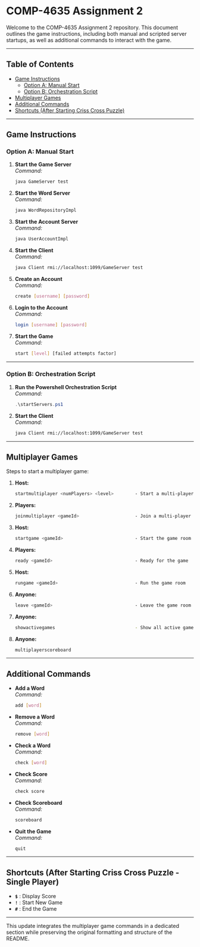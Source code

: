 # **COMP-4635 Assignment 2**

Welcome to the COMP-4635 Assignment 2 repository. This document outlines the game instructions, including both manual and scripted server startups, as well as additional commands to interact with the game.

---

## **Table of Contents**

- [Game Instructions](#game-instructions)
  - [Option A: Manual Start](#option-a-manual-start)
  - [Option B: Orchestration Script](#option-b-orchestration-script)
- [Multiplayer Games](#multiplayer-games)
- [Additional Commands](#additional-commands)
- [Shortcuts (After Starting Criss Cross Puzzle)](#shortcuts-after-starting-criss-cross-puzzle)

---

## **Game Instructions**

### **Option A: Manual Start**

1. **Start the Game Server**  
   *Command:*  
   ```bash
   java GameServer test
   ```

2. **Start the Word Server**  
   *Command:*  
   ```bash
   java WordRepositoryImpl
   ```

3. **Start the Account Server**  
   *Command:*  
   ```bash
   java UserAccountImpl
   ```

4. **Start the Client**  
   *Command:*  
   ```bash
   java Client rmi://localhost:1099/GameServer test
   ```

5. **Create an Account**  
   *Command:*  
   ```bash
   create [username] [password]
   ```

6. **Login to the Account**  
   *Command:*  
   ```bash
   login [username] [password]
   ```

7. **Start the Game**  
   *Command:*  
   ```bash
   start [level] [failed attempts factor]
   ```

---

### **Option B: Orchestration Script**

1. **Run the Powershell Orchestration Script**  
   *Command:*  
   ```powershell
   .\startServers.ps1
   ```

2. **Start the Client**  
   *Command:*  
   ```bash
   java Client rmi://localhost:1099/GameServer test
   ```

---

## **Multiplayer Games**

Steps to start a multiplayer game:

1. **Host:**  
   ```bash
   startmultiplayer <numPlayers> <level>        - Start a multi-player game
   ```

2. **Players:**  
   ```bash
   joinmultiplayer <gameId>                     - Join a multi-player game
   ```

3. **Host:**  
   ```bash
   startgame <gameId>                           - Start the game room
   ```

4. **Players:**  
   ```bash
   ready <gameId>                               - Ready for the game
   ```

5. **Host:**  
   ```bash
   rungame <gameId>                             - Run the game room
   ```

6. **Anyone:**  
   ```bash
   leave <gameId>                               - Leave the game room
   ```

7. **Anyone:**  
   ```bash
   showactivegames                              - Show all active game rooms
   ```

8. **Anyone:**  
   ```bash
   multiplayerscoreboard
   ```

---

## **Additional Commands**

- **Add a Word**  
  *Command:*  
  ```bash
  add [word]
  ```

- **Remove a Word**  
  *Command:*  
  ```bash
  remove [word]
  ```

- **Check a Word**  
  *Command:*  
  ```bash
  check [word]
  ```

- **Check Score**  
  *Command:*  
  ```bash
  check score
  ```

- **Check Scoreboard**  
  *Command:*  
  ```bash
  scoreboard
  ```

- **Quit the Game**  
  *Command:*  
  ```bash
  quit
  ```

---


## **Shortcuts (After Starting Criss Cross Puzzle - Single Player)**

- **`$`** : Display Score
- **`!`** : Start New Game
- **`#`** : End the Game

---

This update integrates the multiplayer game commands in a dedicated section while preserving the original formatting and structure of the README.
